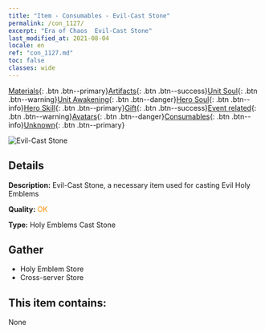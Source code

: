 ```yaml
---
title: "Item - Consumables - Evil-Cast Stone"
permalink: /con_1127/
excerpt: "Era of Chaos  Evil-Cast Stone"
last_modified_at: 2021-08-04
locale: en
ref: "con_1127.md"
toc: false
classes: wide
---
```

 [Materials](/Items/){: .btn .btn--primary}[Artifacts](/Items/Artifacts/){: .btn .btn--success}[Unit Soul](/Items/UnitSoul/){: .btn .btn--warning}[Unit Awakening](/Items/UnitAwakening/){: .btn .btn--danger}[Hero Soul](/Items/HeroSoul/){: .btn .btn--info}[Hero Skill](/Items/HeroSkill/){: .btn .btn--primary}[Gift](/Items/Gift/){: .btn .btn--success}[Event related](/Items/Events/){: .btn .btn--warning}[Avatars](/Items/Avatars/){: .btn .btn--danger}[Consumables](/Items/Consumables/){: .btn .btn--info}[Unknown](/Items/Unknown/){: .btn .btn--primary}

 ![Evil-Cast Stone](/images/t/i_8005.png)

## Details
 **Description:** Evil-Cast Stone, a necessary item used for casting Evil Holy Emblems

 **Quality:** <span style="color: #FF8C00">OK</span>

 **Type:** Holy Emblems Cast Stone

## Gather

*    Holy Emblem Store 
*    Cross-server Store 

## This item contains:

  None

